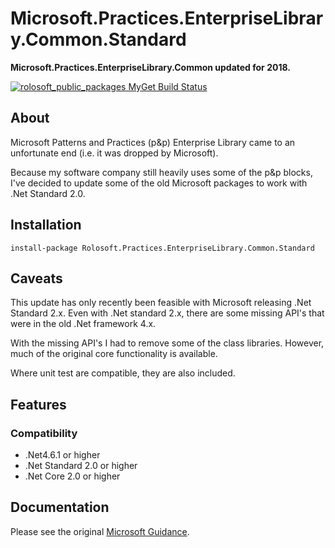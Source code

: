 # Microsoft.Practices.EnterpriseLibrary.Common.Standard
**Microsoft.Practices.EnterpriseLibrary.Common updated for 2018.**

[![rolosoft_public_packages MyGet Build Status](https://www.myget.org/BuildSource/Badge/rolosoft_public_packages?identifier=e5f969e7-40bd-4359-b4c3-e7912076d742)](https://www.myget.org/)

## About
Microsoft Patterns and Practices (p&p) Enterprise Library came to an unfortunate end (i.e. it was dropped by Microsoft).

Because my software company still heavily uses some of the p&p blocks, I've decided to update some of the old Microsoft packages to work with .Net Standard 2.0.

## Installation
~~~
install-package Rolosoft.Practices.EnterpriseLibrary.Common.Standard
~~~

## Caveats
This update has only recently been feasible with Microsoft releasing .Net Standard 2.x. Even with .Net standard 2.x, there are some missing API's that were in the old .Net framework 4.x.

With the missing API's I had to remove some of the class libraries. However, much of the original core functionality is available.

Where unit test are compatible, they are also included.

## Features
### Compatibility
* .Net4.6.1 or higher
* .Net Standard 2.0 or higher
* .Net Core 2.0 or higher

## Documentation
Please see the original [Microsoft Guidance](https://msdn.microsoft.com/en-us/library/ff648951.aspx).
